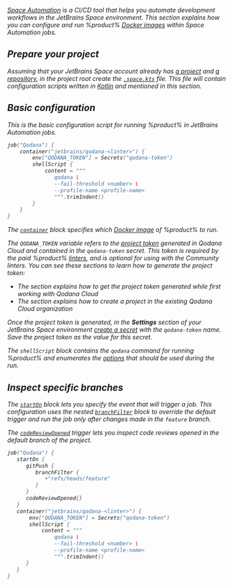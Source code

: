 [//]: # (title: Space Automation)

<var name="Space-cr-project" value="https://www.jetbrains.com/help/space/create-a-project.html"/>
<var name="Space-repo" value="https://www.jetbrains.com/help/space/repositories.html"/>
<var name="Space-config" value="https://www.jetbrains.com/help/space/automation-getting-started.html"/>
<var name="Space-secret" value="https://www.jetbrains.com/help/space/secrets-and-parameters.html#creating-secrets-and-parameters"/>
<var name="Space-starton" value="https://www.jetbrains.com/help/space/run-a-job-on-event-trigger.html#set-job-triggers"/>
<var name="Space-filter" value="https://www.jetbrains.com/help/space/run-a-job-on-event-trigger.html#filter-by-branch"/>
<var name="Space-creview" value="https://www.jetbrains.com/help/space/automation-dsl.html#codereviewopened"/>

[Space Automation](https://www.jetbrains.com/help/space/automation-concepts.html) is a CI/CD tool that helps you automate 
development workflows in the JetBrains Space environment. This section explains how you can configure and run %product% 
[Docker images](docker-images.md) within Space Automation jobs.

## Prepare your project

Assuming that your JetBrains Space account already has [a project](%Space-cr-project%) and 
[a repository](%Space-repo%), in the project root create the [`.space.kts`](%Space-config%) file. This 
file will contain configuration scripts written in [Kotlin](https://kotlinlang.org/) and mentioned in this section.

## Basic configuration

This is the basic configuration script for running %product% in JetBrains Automation jobs. 

```kotlin
job("Qodana") {
    container("jetbrains/qodana-<linter>") {
        env["QODANA_TOKEN"] = Secrets("qodana-token")
        shellScript {
            content = """
               qodana \
               --fail-threshold <number> \ 
               --profile-name <profile-name>
               """.trimIndent()
        }
    }
}
```

The [`container`](https://www.jetbrains.com/help/space/run-a-step-in-a-container.html) block specifies which 
[Docker image](docker-images.md) of %product% to run.  

The `QODANA_TOKEN` variable refers to the [project token](project-token.md) generated in Qodana Cloud and contained in 
the `qodana-token` secret. This token is required by the paid %product% [linters](pricing.md#pricing-linters-licenses), 
and is optional for using with the Community linters. You can see these sections to learn how to generate the project token:

* The [](cloud-onboarding.md) section explains how to get the project token generated while first working with Qodana Cloud
* The [](cloud-projects.xml#cloud-manage-projects) section explains how to create a project in the existing Qodana Cloud organization

Once the project token is generated, in the **Settings** section of your JetBrains Space environment 
[create a secret](%Space-secret%) with the `qodana-token` name. Save the project token as the value for this secret.

The `shellScript` block contains the `qodana` command for running %product% and enumerates the 
[options](docker-image-configuration.xml) that should be used during the run. 

## Inspect specific branches

The [`startOn`](%Space-starton%) block lets you specify the event that will trigger a job. This configuration 
uses the nested [`branchFilter`](%Space-filter%) block to override the default trigger and run the job only
after changes made in the `feature` branch. 

The [`codeReviewOpened`](%Space-creview%) trigger lets you inspect code reviews opened in the default branch of 
the project.

```kotlin
job("Qodana") {
   startOn {
      gitPush {
         branchFilter {
            +"refs/heads/feature"
         }
      }
      codeReviewOpened{}
   }
   container("jetbrains/qodana-<linter>") {
       env["QODANA_TOKEN"] = Secrets("qodana-token")
       shellScript {
           content = """
               qodana \
               --fail-threshold <number> \ 
               --profile-name <profile-name>
               """.trimIndent()
      }
   }
}
```